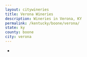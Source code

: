```yaml
---
layout: citywineries
title: Verona Wineries
description: Wineries in Verona, KY
permalink: /kentucky/boone/verona/
state: ky
county: boone
city: verona
---
```

-
